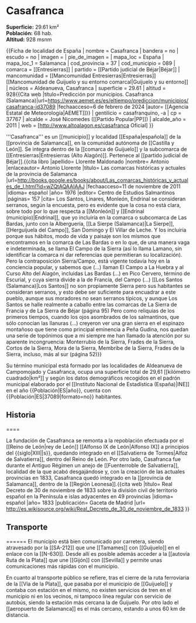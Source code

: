 # Casafranca

**Superficie:** 29.61 km²  
**Población:** 68 hab.  
**Altitud:** 928 msnm  

{{Ficha de localidad de España
| nombre = Casafranca
| bandera = no
| escudo = no
| imagen = 
| pie_de_imagen = 
| mapa_loc = España
| mapa_loc_1 = Salamanca
| cod_provincia = 37
| cod_municipio = 089
| comarca = [[Entresierras]]
| partido = [[Partido judicial de Béjar|Béjar]]
| mancomunidad = [[Mancomunidad Entresierras|Entresierras]]<br />[[Mancomunidad de Guijuelo y su entorno comarcal|Guijuelo y su entorno]]
| núcleos = Aldeanueva, Casafranca
| superficie = 29.61
| altitud = 928<ref>{{Cita web |título=Predicción por municipios. Casafranca (Salamanca)|url=https://www.aemet.es/es/eltiempo/prediccion/municipios/casafranca-id37089 |fechaacceso=6 de febrero de 2024 |autor= [[Agencia Estatal de Meteorología|AEMET]]}}</ref>
| gentilicio = casafranquino, -a
| cp = 37767
| alcalde = José Nicomedes ([[Partido Popular|PP]])
| alcalde_año = 2011
| web = [http://www.altoalagon.es/casafranca Oficial]
}}

'''Casafranca''' es un [[municipio]] y localidad [[España|española]] de la [[provincia de Salamanca]], en la comunidad autónoma de [[Castilla y León]]. Se integra dentro de la [[comarca de Guijuelo]] y la subcomarca de [[Entresierras|Entresierras (Alto Alagón)]]. Pertenece al [[partido judicial de Béjar]].<ref name=ref_duplicada_1>{{cita libro |apellido= Llorente Maldonado |nombre= Antonio |enlaceautor= Antonio Llorente |título= Las comarcas históricas y actuales de la provincia de Salamanca |url=http://books.google.es/books/about/Las_comarcas_históricas_y_actuales_de_l.html?id=wZQtAQAAIAAJ |fechaacceso=11 de noviembre de 2011 |idioma= español |año= 1976 |editor= Centro de Estudios Salmantinos |páginas= 157 |cita= Los Santos, Linares, Monleón, Endrinal se consideran serranos, según la encuesta, pero es evidente que la cosa no está clara, sobre todo por lo que respecta a [[Monleón]] y [[Endrinal (municipio)|Endrinal]], que yo incluiría en la comarca o subcomarca de Las Bardas, junto con la Alberguería, [[La Sierpe (Salamanca)|La Sierpe]], [[Herguijuela del Campo]], San Domingo y El Villar de Leche. Y los incluiría porque sus hábitos, modo de vida y paisaje son los mismos que encontramos en la comarca de Las Bardas o en lo que, de una manera vaga e indeterminada, se llama El Campo de la Sierra (así lo llama Lamano, sin identificar la comarca ni dar referencias que permitieran su localización). Pero la contraposición Sierra/Campo, está vigente todavía hoy en la conciencia popular, y sabemos que (...) llaman El Campo a La Huebra y al Curso Alto del Alagón, incluidas Las Bardas (...) en Pico Cervero, término de Escurial, y cuya sierra divide a la de Francia, del Campo (...) [[Los Santos (Salamanca)|Los Santos]] no son propiamente Sierra pero sus habitantes se consideran serranos, y esto debe ser suficiente para encuadrar a este pueblo, aunque sus moradores no sean serranos típicos, y aunque Los Santos se halle realmente a caballo entre las comarcas de La Sierra de Francia y de La Sierra de Béjar (página 95) Pero como reliquias de los primeros tiempos, cuando los ojos asombrados de los salmantinos, que sólo conocían las llanuras (...) creyeron ver una gran sierra en el espinazo montañoso que tiene como principal eminencia a Peña Gudina, nos quedan una serie de topónimos que a mi siempre me han llamado la atención por su aparente incongruencia: Monterrubio de la Sierra, Frades de la Sierra, Cortos de la Sierra, Mora de la Sierra, Membribe de la Sierra, Frades de la Sierra, incluso, más al sur (página 52)}}</ref>

Su término municipal está formado por las localidades de Aldeanueva de Campomojado y Casafranca, ocupa una superficie total de 29,61&nbsp;[[kilómetro cuadrado|km²]] y según los datos demográficos recogidos en el padrón municipal elaborado por el [[Instituto Nacional de Estadística (España)|INE]] en el año {{Población|ES|año}}, cuenta con {{Población|ES|37089|formato=no}} habitantes.

## Historia

====

La fundación de Casafranca se remonta a la repoblación efectuada por el [[Reino de León|rey de León]] [[Alfonso IX de León|Alfonso IX]] a principios del {{siglo|XIII||s}}, quedando integrado en el [[Salvatierra de Tormes|Alfoz de Salvatierra]], dentro del Reino de León. Por otro lado, Casafranca fue durante el Antiguo Régimen un anejo de [[Fuenterroble de Salvatierra]], localidad de la que acabó desgajándose y, con la creación de las actuales provincias en 1833, Casafranca quedó integrado en la [[provincia de Salamanca]], dentro de la [[Región Leonesa]].<ref>{{cita web |título= Real Decreto de 30 de noviembre de 1833 sobre la división civil de territorio español en la Península e islas adyacentes en 49 provincias |idioma= español |año= 1833 |publicación= Gaceta de Madrid |url= http://es.wikisource.org/wiki/Real_Decreto_de_30_de_noviembre_de_1833 }}</ref>

## Transporte

======
El municipio está bien comunicado por carretera, siendo atravesado por la [[SA-212]] que une [[Tamames]] con [[Guijuelo]] en el enlace con la [[N-630]]. Desde allí es posible además acceder a la [[autovía Ruta de la Plata]] que une [[Gijón]] con [[Sevilla]] y permite unas comunicaciones más rápidas con el municipio. 

En cuanto al transporte público se refiere, tras el cierre de la ruta ferroviaria de la [[Vía de la Plata]], que pasaba por el municipio de [[Guijuelo]] y contaba con estación en el mismo, no existen servicios de tren en el municipio ni en los vecinos, ni tampoco línea regular con servicio de autobús, siendo la estación más cercana la de Guijuelo. Por otro lado el [[aeropuerto de Salamanca]] es el más cercano, estando a unos 60 km de distancia.